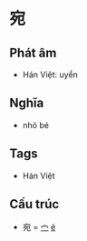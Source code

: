 # 宛

## Phát âm
* Hán Việt: uyển

## Nghĩa
* nhỏ bé

## Tags
* Hán Việt

## Cấu trúc
* 宛 = [宀](宀.md) [é](é.md)

<script>window.HANZI_FIELD='宛';</script>